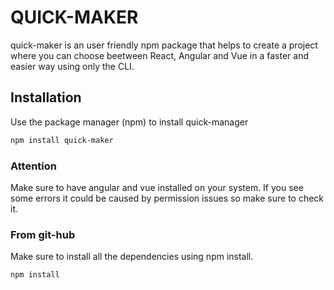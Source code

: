 # QUICK-MAKER
quick-maker is an user friendly npm package that helps to create a project where you can choose beetween React, Angular and Vue in a faster and easier way using only the CLI.
## Installation
Use the package manager (npm) to install quick-manager
```bash
npm install quick-maker
```
### Attention
Make sure to have angular and vue installed on your system.
If you see some errors it could be caused by permission issues so make sure to check it.
### From git-hub
Make sure to install all the dependencies using npm install.
```bash
npm install
```